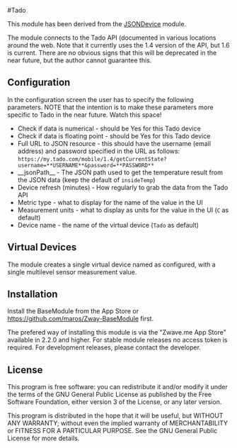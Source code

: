 #Tado

This module has been derived from the [JSONDevice](https://github.com/cscashby/ZWayModules/tree/master/JSONDevice) module.

The module connects to the Tado API (documented in various locations around the web.  Note that it currently uses the 1.4 version of the API, but 1.6 is current.  There are no obvious signs that this will be deprecated in the near future, but the author cannot guarantee this.

## Configuration

In the configuration screen the user has to specify the following parameters.  NOTE that the intention is to make these parameters more specific to Tado in the near future.  Watch this space!

* Check if data is numerical - should be Yes for this Tado device
* Check if data is floating point - should be Yes for this Tado device
* Full URL to JSON resource - this should have the username (email address) and password specified in the URL as follows:
`https://my.tado.com/mobile/1.4/getCurrentState?username=**USERNAME**&password=**PASSWORD**`
* \_\_jsonPath\_\_ - The JSON path used to get the temperature result from the JSON data (keep the default of `insideTemp`)
* Device refresh (minutes) - How regularly to grab the data from the Tado API
* Metric type - what to display for the name of the value in the UI
* Measurement units - what to display as units for the value in the UI (`C` as default)
* Device name - the name of the virtual device (`Tado` as default)

## Virtual Devices

The module creates a single virtual device named as configured, with a single multilevel sensor measurement value.

## Installation

Install the BaseModule from the App Store or https://github.com/maros/Zway-BaseModule first.

The prefered way of installing this module is via the "Zwave.me App Store" available in 2.2.0 and higher. For stable module releases no access token is required. For development releases, please contact the developer.

## License

This program is free software: you can redistribute it and/or modify it under the terms of the GNU General Public License as published by the Free Software Foundation, either version 3 of the License, or any later version.

This program is distributed in the hope that it will be useful, but WITHOUT ANY WARRANTY; without even the implied warranty of MERCHANTABILITY or FITNESS FOR A PARTICULAR PURPOSE. See the GNU General Public License for more details.
